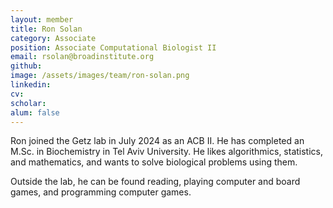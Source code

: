 ```yaml
---
layout: member
title: Ron Solan
category: Associate
position: Associate Computational Biologist II
email: rsolan@broadinstitute.org
github: 
image: /assets/images/team/ron-solan.png
linkedin: 
cv:
scholar: 
alum: false
---
```



Ron joined the Getz lab in July 2024 as an ACB II. He has completed an M.Sc. in Biochemistry in Tel Aviv University. He likes algorithmics, statistics, and mathematics, and wants to solve biological problems using them.

Outside the lab, he can be found reading, playing computer and board games, and programming computer games. 